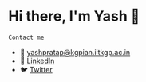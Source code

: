 # Hi there, I'm Yash 👋

`Contact me`
- 📧 yashpratap@kgpian.iitkgp.ac.in
- 💼 [LinkedIn](https://www.linkedin.com/in/pratap-yash)
- 🐦 [Twitter](https://twitter.com/yourprofile)
